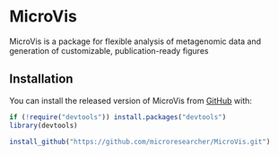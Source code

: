 
# MicroVis

<!-- badges: start -->
<!-- badges: end -->

MicroVis is a package for flexible analysis of metagenomic data and generation of customizable, publication-ready figures

## Installation

You can install the released version of MicroVis from [GitHub](https://github.com/) with:

``` r
if (!require("devtools")) install.packages("devtools")
library(devtools)

install_github("https://github.com/microresearcher/MicroVis.git")
```
